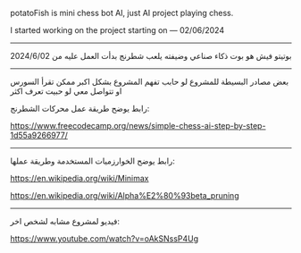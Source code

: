 potatoFish is mini chess bot AI, 
just AI project playing chess.

I started working on the project starting on — 02/06/2024
- - - -
بوتيتو فيش هو بوت ذكاء صناعي وضيفته يلعب شطرنج بدأت العمل عليه من 2024/6/02
- - - -
بعض مصادر البسيطة للمشروع لو حابب تفهم المشروع بشكل اكبر 
ممكن تقرأ السورس او تتواصل معي لو حبيت تعرف اكثر

رابط يوضح طريقة عمل محركات الشطرنج:

https://www.freecodecamp.org/news/simple-chess-ai-step-by-step-1d55a9266977/
- - - -
رابط يوضح الخوارزميات المستخدمة وطريقة عملها:

https://en.wikipedia.org/wiki/Minimax


https://en.wikipedia.org/wiki/Alpha%E2%80%93beta_pruning
- - - -
فيديو لمشروع مشابه لشخص اخر:

https://www.youtube.com/watch?v=oAkSNssP4Ug
